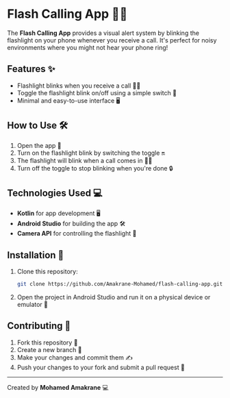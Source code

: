 # Flash Calling App 📱💡

The **Flash Calling App** provides a visual alert system by blinking the flashlight on your phone whenever you receive a call. It's perfect for noisy environments where you might not hear your phone ring!

## Features ✨
- Flashlight blinks when you receive a call 🔦📞
- Toggle the flashlight blink on/off using a simple switch 🔲
- Minimal and easy-to-use interface 🖥️

## How to Use 🛠️
1. Open the app 📲
2. Turn on the flashlight blink by switching the toggle 🔛
3. The flashlight will blink when a call comes in 📲🔦
4. Turn off the toggle to stop blinking when you're done 🔒

## Technologies Used 💻
- **Kotlin** for app development 🖥️
- **Android Studio** for building the app 🛠️
- **Camera API** for controlling the flashlight 🔦

## Installation 🔽
1. Clone this repository:
    ```bash
    git clone https://github.com/Amakrane-Mohamed/flash-calling-app.git
    ```
2. Open the project in Android Studio and run it on a physical device or emulator 📱

## Contributing 🤝
1. Fork this repository 🍴
2. Create a new branch 🌿
3. Make your changes and commit them ✍️
4. Push your changes to your fork and submit a pull request 🔄

---

Created by **Mohamed Amakrane** 💻
